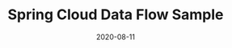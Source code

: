 ---
date: '2020-08-11'
description: Building Microservice Data Streams With Spring Cloud Data Flow
lastmod: '2020-09-17'
patterns:
- API
- Eventing
readme: true
repo: https://github.com/benwilcock/spring-cloud-dataflow-demo
summary:
- Building Microservice Data Streams With Spring Cloud Data Flow
tags:
- Spring
- Reactive
- Microservices
- Event Streaming
- Spring Cloud Data Flow
team:
- Ben Wilcock
title: Spring Cloud Data Flow Sample
---
